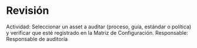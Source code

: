 # Revisión

Actividad: Seleccionar un asset a auditar (proceso, guía, estándar o política) y verificar que esté registrado en la Matriz de Configuración.
Responsable: Responsable de auditoría